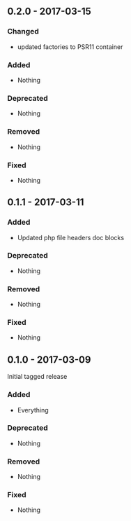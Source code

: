 ## 0.2.0 - 2017-03-15

### Changed
* updated factories to PSR11 container

### Added
* Nothing

### Deprecated
* Nothing

### Removed
* Nothing

### Fixed
* Nothing


## 0.1.1 - 2017-03-11

### Added
* Updated php file headers doc blocks

### Deprecated
* Nothing

### Removed
* Nothing

### Fixed
* Nothing


## 0.1.0 - 2017-03-09

Initial tagged release

### Added
* Everything

### Deprecated
* Nothing

### Removed
* Nothing

### Fixed
* Nothing
